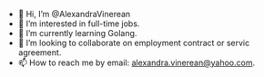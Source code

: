 - 👋 Hi, I’m @AlexandraVinerean
- 👀 I’m interested in full-time jobs.
- 🌱 I’m currently learning Golang.
- 💞️ I’m looking to collaborate on employment contract or servic agreement. 
- 📫 How to reach me by email: alexandra.vinerean@yahoo.com.

<!---
AlexandraVinerean/AlexandraVinerean is a ✨ special ✨ repository because its `README.md` (this file) appears on your GitHub profile.
You can click the Preview link to take a look at your changes.
--->
